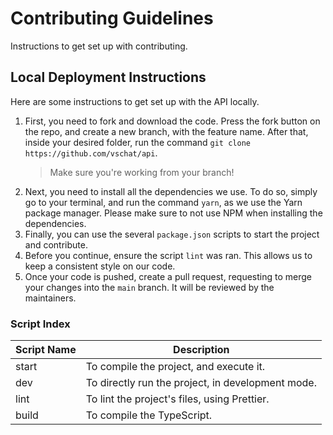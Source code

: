 # Contributing Guidelines

Instructions to get set up with contributing.

## Local Deployment Instructions

Here are some instructions to get set up with the API locally.

1. First, you need to fork and download the code. Press the fork button on the repo, and create a new branch, with the feature name. After that, inside your desired folder, run the command `git clone https://github.com/vschat/api`.
   > Make sure you're working from your branch!
2. Next, you need to install all the dependencies we use. To do so, simply go to your terminal, and run the command `yarn`, as we use the Yarn package manager. Please make sure to not use NPM when installing the dependencies.
3. Finally, you can use the several `package.json` scripts to start the project and contribute.
4. Before you continue, ensure the script `lint` was ran. This allows us to keep a consistent style on our code.
5. Once your code is pushed, create a pull request, requesting to merge your changes into the `main` branch. It will be reviewed by the maintainers.

### Script Index

| Script Name | Description                                       |
| ----------- | ------------------------------------------------- |
| start       | To compile the project, and execute it.           |
| dev         | To directly run the project, in development mode. |
| lint        | To lint the project's files, using Prettier.      |
| build       | To compile the TypeScript.                        |
